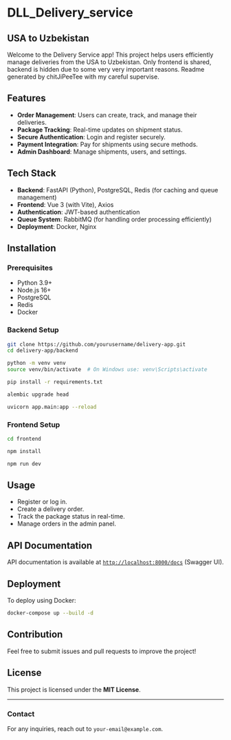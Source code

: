 # DLL_Delivery_service
## USA to Uzbekistan

Welcome to the Delivery Service app! This project helps users efficiently manage deliveries from the USA to Uzbekistan.
Only frontend is shared, backend is hidden due to some very very important reasons.
Readme generated by chitJiPeeTee with my careful supervise.

## Features
- **Order Management**: Users can create, track, and manage their deliveries.
- **Package Tracking**: Real-time updates on shipment status.
- **Secure Authentication**: Login and register securely.
- **Payment Integration**: Pay for shipments using secure methods.
- **Admin Dashboard**: Manage shipments, users, and settings.

## Tech Stack
- **Backend**: FastAPI (Python), PostgreSQL, Redis (for caching and queue management)
- **Frontend**: Vue 3 (with Vite), Axios
- **Authentication**: JWT-based authentication
- **Queue System**: RabbitMQ (for handling order processing efficiently)
- **Deployment**: Docker, Nginx

## Installation

### Prerequisites
- Python 3.9+
- Node.js 16+
- PostgreSQL
- Redis
- Docker

### Backend Setup
```bash
git clone https://github.com/yourusername/delivery-app.git
cd delivery-app/backend

python -m venv venv
source venv/bin/activate  # On Windows use: venv\Scripts\activate

pip install -r requirements.txt

alembic upgrade head

uvicorn app.main:app --reload
```

### Frontend Setup
```bash
cd frontend

npm install

npm run dev
```

## Usage
- Register or log in.
- Create a delivery order.
- Track the package status in real-time.
- Manage orders in the admin panel.

## API Documentation
API documentation is available at [`http://localhost:8000/docs`](http://localhost:8000/docs) (Swagger UI).

## Deployment
To deploy using Docker:
```bash
docker-compose up --build -d
```

## Contribution
Feel free to submit issues and pull requests to improve the project!

## License
This project is licensed under the **MIT License**.

---

### Contact
For any inquiries, reach out to `your-email@example.com`.


